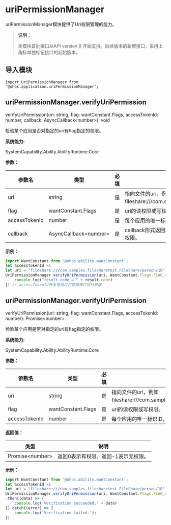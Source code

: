 # uriPermissionManager

uriPermissionManager模块提供了Uri权限管理的能力。

> **说明：**
> 
> 本模块首批接口从API version 9 开始支持。后续版本的新增接口，采用上角标单独标记接口的起始版本。

## 导入模块
  
```
import UriPermissionManager from '@ohos.application.uriPermissionManager';
```

## uriPermissionManager.verifyUriPermission

verifyUriPermission(uri: string, flag: wantConstant.Flags, accessTokenId: number, callback: AsyncCallback&lt;number&gt;): void

检验某个应用是否对指定的uri有flag指定的权限。

**系统能力:**

SystemCapability.Ability.AbilityRuntime.Core

**参数：**

  | 参数名 | 类型 | 必填 | 说明 | 
  | -------- | -------- | -------- | -------- |
  | uri | string | 是 | 指向文件的uri，例如fileshare:///com.samples.filesharetest.FileShare/person/10。 | 
  | flag | wantConstant.Flags | 是 | uri的读权限或写权限。 | 
  | accessTokenId | number | 是 | 每个应用的唯一标识ID，开发者通过包管理接口自行获取。 | 
  | callback | AsyncCallback&lt;number&gt; | 是 | callback形式返回检验结果，返回0表示有权限，返回-1表示无权限。 | 

**示例：**
    
  ```js
  import WantConstant from '@ohos.ability.wantConstant';
  let accessTokenId =1
  let uri = "fileshare:///com.samples.filesharetest.FileShare/person/10"
  UriPermissionManager.verifyUriPermission(uri, WantConstant.Flags.FLAG_AUTH_READ_URI_PERMISSION, accessTokenId, (result) => {
      console.log("result.code = " + result.code)
  }) // accessTokenId开发者通过包管理接口自行获取
  ```


## uriPermissionManager.verifyUriPermission

verifyUriPermission(uri: string, flag: wantConstant.Flags, accessTokenId: number): Promise&lt;number&gt;

检验某个应用是否对指定的uri有flag指定的权限。

**系统能力:**

SystemCapability.Ability.AbilityRuntime.Core

**参数：**

  | 参数名 | 类型 | 必填 | 说明 | 
  | -------- | -------- | -------- | -------- |
  | uri | string | 是 | 指向文件的uri，例如fileshare:///com.samples.filesharetest.FileShare/person/10。 | 
  | flag | wantConstant.Flags | 是 | uri的读权限或写权限。 | 
  | accessTokenId | number | 是 | 每个应用的唯一标识ID，开发者通过包管理接口自行获取。 | 

**返回值：**

  | 类型 | 说明 | 
  | -------- | -------- |
  | Promise&lt;number&gt; | 返回0表示有权限，返回-1表示无权限。 | 

**示例：**
    
  ```js
  import WantConstant from '@ohos.ability.wantConstant';
  let accessTokenId =1
  let uri = "fileshare:///com.samples.filesharetest.FileShare/person/10"
  UriPermissionManager.verifyUriPermission(uri, WantConstant.Flags.FLAG_AUTH_READ_URI_PERMISSION, accessTokenId)
  .then((data) => {
      console.log('Verification succeeded.' + data)
  }).catch((error) => {
      console.log('Verification failed.');
  })
  ```

